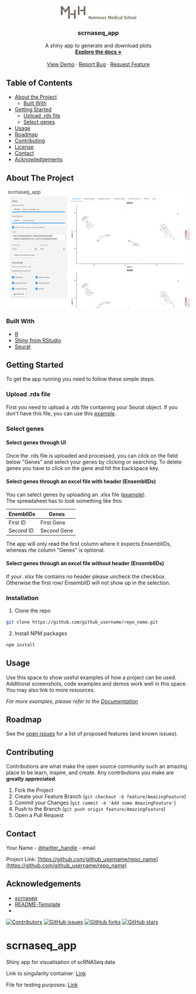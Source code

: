 



<!-- PROJECT LOGO -->
<br />
<p align="center">
  <a href="https://github.com/MHH-RCUG/scrnaseq_app">
    <img src="www/MHH.png" alt="Logo">
  </a>

  <h3 align="center">scrnaseq_app</h3>

  <p align="center">
    A shiny app to generate and download plots
    <br />
    <a href="https://github.com/MHH-RCUG/scrnaseq_app"><strong>Explore the docs »</strong></a>
    <br />
    <br />
    <a href="https://github.com/MHH-RCUG/scrnaseq_app">View Demo</a>
    ·
    <a href="https://github.com/MHH-RCUG/scrnaseq_app/issues">Report Bug</a>
    ·
    <a href="https://github.com/MHH-RCUG/scrnaseq_app/issues">Request Feature</a>
  </p>
</p>



<!-- TABLE OF CONTENTS -->
## Table of Contents

* [About the Project](#about-the-project)
  * [Built With](#built-with)
* [Getting Started](#getting-started)
  * [Upload .rds file](#upload-rds-file)
  * [Select genes](#select-genes)
* [Usage](#usage)
* [Roadmap](#roadmap)
* [Contributing](#contributing)
* [License](#license)
* [Contact](#contact)
* [Acknowledgements](#acknowledgements)



<!-- ABOUT THE PROJECT -->
## About The Project

![screenshot](https://github.com/MHH-RCUG/scrnaseq_app/blob/master/www/screenshot.PNG)

### Built With

* [R](https://www.r-project.org/)
* [Shiny from RStudio](https://shiny.rstudio.com/)
* [Seurat](https://satijalab.org/seurat/)



<!-- GETTING STARTED -->
## Getting Started

To get the app running you need to follow these simple steps.

### Upload .rds file
First you need to upload a .rds file containing your Seurat object. If you don't have this file, you can use this [example](https://owncloud.gwdg.de/index.php/s/rRawkhIOVe1T5qi).

### Select genes

#### Select genes through UI
Once the .rds file is uploaded and processed, you can click on the field below "Genes" and select your genes by clicking or searching. To delete genes you have to click on the gene and hit the backspace key.

#### Select genes through an excel file with header (EnsemblIDs)
You can select genes by uploading an .xlsx file ([example](https://owncloud.gwdg.de/index.php/s/ZwY0iVPji6uBVKO)).  
The spreadsheet has to look something like this:

| EnemblIDs | Genes       |
|-----------|-------------|
| First ID  | First Gene  |
| Second ID | Second Gene |

The app will only read the first column where it expects EnsemblIDs, whereas rhe column "Genes" is optional.

#### Select genes through an excel file without header (EnsemblIDs)
If your .xlsx file contains no header please uncheck the checkbox. Otherwise the first row/ EnsemblID will not show up in the selection.

### Installation

1. Clone the repo
```sh
git clone https://github.com/github_username/repo_name.git
```
2. Install NPM packages
```sh
npm install
```



<!-- USAGE EXAMPLES -->
## Usage

Use this space to show useful examples of how a project can be used. Additional screenshots, code examples and demos work well in this space. You may also link to more resources.

_For more examples, please refer to the [Documentation](https://example.com)_



<!-- ROADMAP -->
## Roadmap

See the [open issues](https://github.com/github_username/repo_name/issues) for a list of proposed features (and known issues).



<!-- CONTRIBUTING -->
## Contributing

Contributions are what make the open source community such an amazing place to be learn, inspire, and create. Any contributions you make are **greatly appreciated**.

1. Fork the Project
2. Create your Feature Branch (`git checkout -b feature/AmazingFeature`)
3. Commit your Changes (`git commit -m 'Add some AmazingFeature'`)
4. Push to the Branch (`git push origin feature/AmazingFeature`)
5. Open a Pull Request



<!-- LICENSE 
## License

Distributed under the MIT License. See `LICENSE` for more information.
-->


<!-- CONTACT -->
## Contact

Your Name - [@twitter_handle](https://twitter.com/twitter_handle) - email

Project Link: [https://github.com/github_username/repo_name](https://github.com/github_username/repo_name)



<!-- ACKNOWLEDGEMENTS -->
## Acknowledgements

* [scrnaseq](https://github.com/ktrns/scrnaseq)
* [README-Template](https://github.com/othneildrew/Best-README-Template)
* []()

[![Contributors](https://img.shields.io/github/contributors/MHH-RCUG/scrnaseq_app)](https://github.com/MHH-RCUG/scrnaseq_app/graphs/contributors)
[![GitHub issues](https://img.shields.io/github/issues/MHH-RCUG/scrnaseq_app)](https://github.com/MHH-RCUG/scrnaseq_app/issues)
[![GitHub forks](https://img.shields.io/github/forks/MHH-RCUG/scrnaseq_app)](https://github.com/MHH-RCUG/scrnaseq_app/network)
[![GitHub stars](https://img.shields.io/github/stars/MHH-RCUG/scrnaseq_app)](https://github.com/MHH-RCUG/scrnaseq_app/stargazers)

# scrnaseq_app
Shiny app for visualisation of scRNASeq data

Link to singularity container: [Link](http://172.24.148.210:3838/)

File for testing purposes: [Link](https://owncloud.gwdg.de/index.php/s/rRawkhIOVe1T5qi)
